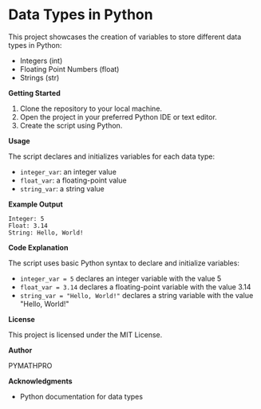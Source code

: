 # Data Types in Python

This project showcases the creation of variables to store different data types in Python:

- Integers (int)
- Floating Point Numbers (float)
- Strings (str)

__Getting Started__

1. Clone the repository to your local machine.
2. Open the project in your preferred Python IDE or text editor.
3. Create the script using Python. 

__Usage__

The script declares and initializes variables for each data type:

- `integer_var`: an integer value
- `float_var`: a floating-point value
- `string_var`: a string value

__Example Output__

```
Integer: 5
Float: 3.14
String: Hello, World!
```

__Code Explanation__

The script uses basic Python syntax to declare and initialize variables:

- `integer_var = 5` declares an integer variable with the value 5
- `float_var = 3.14` declares a floating-point variable with the value 3.14
- `string_var = "Hello, World!"` declares a string variable with the value "Hello, World!"

__License__

This project is licensed under the MIT License.

__Author__

PYMATHPRO

__Acknowledgments__

- Python documentation for data types
